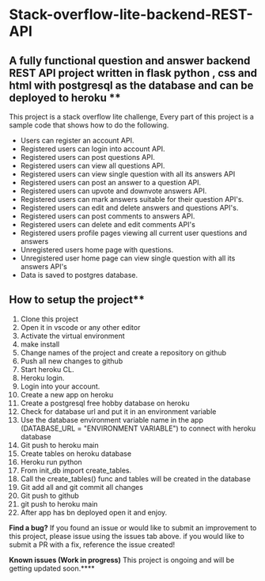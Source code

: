 # Stack-overflow-lite-backend-REST-**API**

## A fully functional question and answer backend REST API project written in flask python , css and html with postgresql as the database and can be deployed to heroku **

This project is a stack overflow lite challenge, Every part of this project is a sample code that shows how to do the following.

* Users can register an account API.
* Registered users can login into account API.
* Registered users can post questions API.
* Registered users can view all questions API.
* Registered users can view single question with all its answers API
* Registered users can post an answer to a question API.
* Registered users can upvote and downvote answers API.
* Registered users can mark answers suitable for their question API's.
* Registered users can edit and delete answers and questions API's.
* Registered users can post comments to answers API.
* Registered users can delete and edit comments API's
* Registered users profile pages viewing all current user questions and answers
* Unregistered users home page with questions.
* Unregistered user home page can view single question with all its answers API's
* Data is saved to postgres database.

## How to setup the project**

1. Clone this project
2. Open it in vscode or any other editor
3. Activate the virtual environment
4. make install
5. Change names of the project and create a repository on github
6. Push all new changes to github
7. Start heroku CL.
8. Heroku login.
9. Login into your account.
10. Create a new app on heroku
11. Create a postgresql free hobby database on heroku
12. Check for database url and put it in an environment variable
13. Use the database environment variable name in the app (DATABASE_URL = "ENVIRONMENT VARIABLE") to connect with heroku database
14. Git push to heroku main
15. Create tables on heroku database
16. Heroku run python
17. From init_db import create_tables.
18. Call the create_tables() func and tables will be created in the database
19. Git add all and git commit all changes
20. Git push to github
21. git push to heroku main
22. After app has bn deployed open it and enjoy.
  
**Find a bug?**
If you found an issue or would like to submit an improvement to this project, please issue using the issues tab above. if you would like to submit a PR with a fix, reference the issue created!

**Known issues (Work in progress)**
This project is ongoing and will be getting updated soon.****
